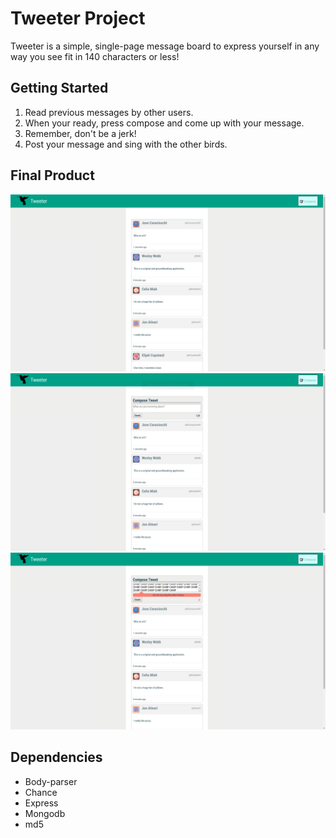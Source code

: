 # Tweeter Project

Tweeter is a simple, single-page message board to express yourself in
any way you see fit in 140 characters or less!


## Getting Started

1. Read previous messages by other users.
2. When your ready, press compose and come up with your message.
3. Remember, don't be a jerk!
4. Post your message and sing with the other birds.

## Final Product


![tweet feed](https://github.com/erik-mackie/tweeter/blob/master/docs/tweets-feeds.png)
![new tweet](https://github.com/erik-mackie/tweeter/blob/master/docs/tweets-new.png)
![tweet error](https://github.com/erik-mackie/tweeter/blob/master/docs/tweets-error.png)


## Dependencies

- Body-parser
- Chance
- Express
- Mongodb
- md5

